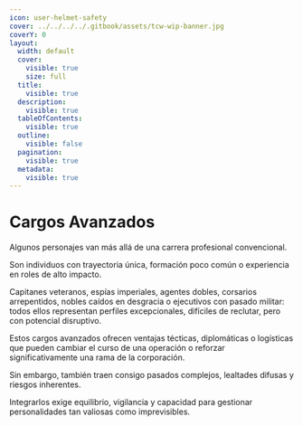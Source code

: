 ```yaml
---
icon: user-helmet-safety
cover: ../../../../.gitbook/assets/tcw-wip-banner.jpg
coverY: 0
layout:
  width: default
  cover:
    visible: true
    size: full
  title:
    visible: true
  description:
    visible: true
  tableOfContents:
    visible: true
  outline:
    visible: false
  pagination:
    visible: true
  metadata:
    visible: true
---
```


# Cargos Avanzados

Algunos personajes van más allá de una carrera profesional convencional.

Son individuos con trayectoria única, formación poco común o experiencia en roles de alto impacto.

Capitanes veteranos, espías imperiales, agentes dobles, corsarios arrepentidos, nobles caídos en desgracia o ejecutivos con pasado militar: todos ellos representan perfiles excepcionales, difíciles de reclutar, pero con potencial disruptivo.

Estos cargos avanzados ofrecen ventajas técticas, diplomáticas o logísticas que pueden cambiar el curso de una operación o reforzar significativamente una rama de la corporación.

Sin embargo, también traen consigo pasados complejos, lealtades difusas y riesgos inherentes.

Integrarlos exige equilibrio, vigilancia y capacidad para gestionar personalidades tan valiosas como imprevisibles.
